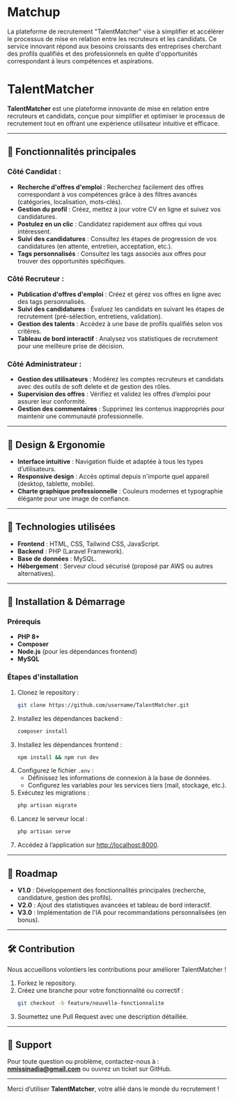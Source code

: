 # Matchup
La plateforme de recrutement "TalentMatcher" vise à simplifier et accélérer le processus de mise en relation entre les recruteurs et les candidats. Ce service innovant répond aux besoins croissants des entreprises cherchant des profils qualifiés et des professionnels en quête d'opportunités correspondant à leurs compétences et aspirations.

# TalentMatcher

**TalentMatcher** est une plateforme innovante de mise en relation entre recruteurs et candidats, conçue pour simplifier et optimiser le processus de recrutement tout en offrant une expérience utilisateur intuitive et efficace.

---

## 🌟 Fonctionnalités principales

### Côté Candidat :
- **Recherche d'offres d'emploi** : Recherchez facilement des offres correspondant à vos compétences grâce à des filtres avancés (catégories, localisation, mots-clés).
- **Gestion du profil** : Créez, mettez à jour votre CV en ligne et suivez vos candidatures.
- **Postulez en un clic** : Candidatez rapidement aux offres qui vous intéressent.
- **Suivi des candidatures** : Consultez les étapes de progression de vos candidatures (en attente, entretien, acceptation, etc.).
- **Tags personnalisés** : Consultez les tags associés aux offres pour trouver des opportunités spécifiques.

### Côté Recruteur :
- **Publication d'offres d'emploi** : Créez et gérez vos offres en ligne avec des tags personnalisés.
- **Suivi des candidatures** : Évaluez les candidats en suivant les étapes de recrutement (pré-sélection, entretiens, validation).
- **Gestion des talents** : Accédez à une base de profils qualifiés selon vos critères.
- **Tableau de bord interactif** : Analysez vos statistiques de recrutement pour une meilleure prise de décision.

### Côté Administrateur :
- **Gestion des utilisateurs** : Modérez les comptes recruteurs et candidats avec des outils de soft delete et de gestion des rôles.
- **Supervision des offres** : Vérifiez et validez les offres d’emploi pour assurer leur conformité.
- **Gestion des commentaires** : Supprimez les contenus inappropriés pour maintenir une communauté professionnelle.

---

## 🎨 Design & Ergonomie
- **Interface intuitive** : Navigation fluide et adaptée à tous les types d’utilisateurs.
- **Responsive design** : Accès optimal depuis n'importe quel appareil (desktop, tablette, mobile).
- **Charte graphique professionnelle** : Couleurs modernes et typographie élégante pour une image de confiance.

---

## 🔧 Technologies utilisées
- **Frontend** : HTML, CSS, Tailwind CSS, JavaScript.
- **Backend** : PHP (Laravel Framework).
- **Base de données** : MySQL.
- **Hébergement** : Serveur cloud sécurisé (proposé par AWS ou autres alternatives).

---

## 🚀 Installation & Démarrage

### Prérequis
- **PHP 8+**
- **Composer**
- **Node.js** (pour les dépendances frontend)
- **MySQL**

### Étapes d'installation
1. Clonez le repository :
   ```bash
   git clone https://github.com/username/TalentMatcher.git
   ```
2. Installez les dépendances backend :
   ```bash
   composer install
   ```
3. Installez les dépendances frontend :
   ```bash
   npm install && npm run dev
   ```
4. Configurez le fichier `.env` :
   - Définissez les informations de connexion à la base de données.
   - Configurez les variables pour les services tiers (mail, stockage, etc.).
5. Exécutez les migrations :
   ```bash
   php artisan migrate
   ```
6. Lancez le serveur local :
   ```bash
   php artisan serve
   ```
7. Accédez à l’application sur [http://localhost:8000](http://localhost:8000).

---

## 📅 Roadmap
- **V1.0** : Développement des fonctionnalités principales (recherche, candidature, gestion des profils).
- **V2.0** : Ajout des statistiques avancées et tableau de bord interactif.
- **V3.0** : Implémentation de l'IA pour recommandations personnalisées (en bonus).

---

## 🛠️ Contribution
Nous accueillons volontiers les contributions pour améliorer TalentMatcher !
1. Forkez le repository.
2. Créez une branche pour votre fonctionnalité ou correctif :
   ```bash
   git checkout -b feature/nouvelle-fonctionnalite
   ```
3. Soumettez une Pull Request avec une description détaillée.

---

## 💬 Support
Pour toute question ou problème, contactez-nous à : **nmissinadia@gmail.com** ou ouvrez un ticket sur GitHub.


---

Merci d’utiliser **TalentMatcher**, votre allié dans le monde du recrutement !

